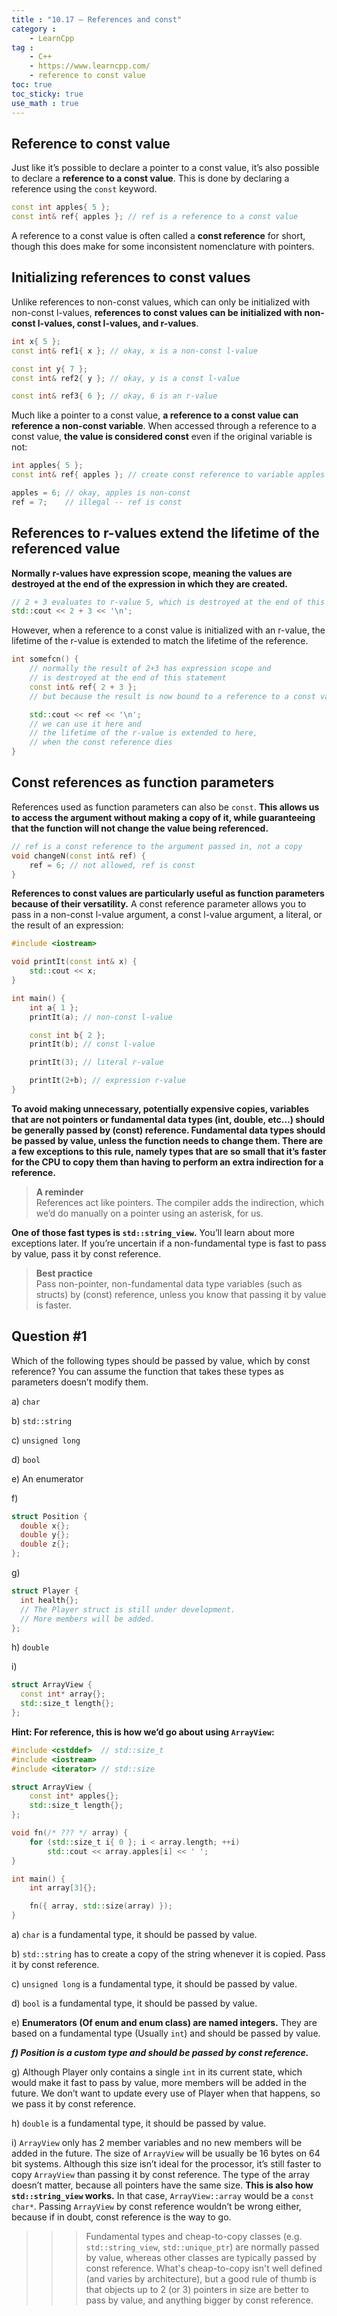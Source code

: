 ```yaml
---
title : "10.17 — References and const"
category :
    - LearnCpp
tag : 
    - C++
    - https://www.learncpp.com/
    - reference to const value
toc: true  
toc_sticky: true 
use_math : true
---
```




## Reference to const value

Just like it’s possible to declare a pointer to a const value, it’s also possible to declare a **reference to a const value**. This is done by declaring a reference using the `const` keyword.

```c++
const int apples{ 5 };
const int& ref{ apples }; // ref is a reference to a const value
```

A reference to a const value is often called a **const reference** for short, though this does make for some inconsistent nomenclature with pointers.


## Initializing references to const values

Unlike references to non-const values, which can only be initialized with non-const l-values, **references to const values can be initialized with non-const l-values, const l-values, and r-values**.

```c++
int x{ 5 };
const int& ref1{ x }; // okay, x is a non-const l-value

const int y{ 7 };
const int& ref2{ y }; // okay, y is a const l-value

const int& ref3{ 6 }; // okay, 6 is an r-value
```

Much like a pointer to a const value, **a reference to a const value can reference a non-const variable**. When accessed through a reference to a const value, **the value is considered const** even if the original variable is not:

```c++
int apples{ 5 };
const int& ref{ apples }; // create const reference to variable apples

apples = 6; // okay, apples is non-const
ref = 7;    // illegal -- ref is const
```


## References to r-values extend the lifetime of the referenced value

**Normally r-values have expression scope, meaning the values are destroyed at the end of the expression in which they are created.**

```c++
// 2 + 3 evaluates to r-value 5, which is destroyed at the end of this statement
std::cout << 2 + 3 << '\n'; 
```

However, when a reference to a const value is initialized with an r-value, the lifetime of the r-value is extended to match the lifetime of the reference.

```c++
int somefcn() {
    // normally the result of 2+3 has expression scope and
    // is destroyed at the end of this statement
    const int& ref{ 2 + 3 }; 
    // but because the result is now bound to a reference to a const value...

    std::cout << ref << '\n';
    // we can use it here and
    // the lifetime of the r-value is extended to here,
    // when the const reference dies
}
```


## Const references as function parameters

References used as function parameters can also be `const`. **This allows us to access the argument without making a copy of it, while guaranteeing that the function will not change the value being referenced.**

```c++
// ref is a const reference to the argument passed in, not a copy
void changeN(const int& ref) {
	ref = 6; // not allowed, ref is const
}
```

**References to const values are particularly useful as function parameters because of their versatility.** A const reference parameter allows you to pass in a non-const l-value argument, a const l-value argument, a literal, or the result of an expression:

```c++
#include <iostream>

void printIt(const int& x) {
    std::cout << x;
}

int main() {
    int a{ 1 };
    printIt(a); // non-const l-value

    const int b{ 2 };
    printIt(b); // const l-value

    printIt(3); // literal r-value

    printIt(2+b); // expression r-value
}
```

**To avoid making unnecessary, potentially expensive copies, variables that are not pointers or fundamental data types (int, double, etc…) should be generally passed by (const) reference. Fundamental data types should be passed by value, unless the function needs to change them. There are a few exceptions to this rule, namely types that are so small that it’s faster for the CPU to copy them than having to perform an extra indirection for a reference.**

>**A reminder**  
References act like pointers. The compiler adds the indirection, which we’d do manually on a pointer using an asterisk, for us.

**One of those fast types is `std::string_view`.** You’ll learn about more exceptions later. If you’re uncertain if a non-fundamental type is fast to pass by value, pass it by const reference.

>**Best practice**  
Pass non-pointer, non-fundamental data type variables (such as structs) by (const) reference, unless you know that passing it by value is faster.


## Question #1

Which of the following types should be passed by value, which by const reference? You can assume the function that takes these types as parameters doesn’t modify them.

a) `char`         

b) `std::string`

c) `unsigned long`

d) `bool`

e) An enumerator

f) 

```c++
struct Position {
  double x{};
  double y{};
  double z{};
};
```

g)

```c++
struct Player {
  int health{};
  // The Player struct is still under development.
  // More members will be added.
};
```

h) `double`

i)

```c++
struct ArrayView {
  const int* array{};
  std::size_t length{};
};
```
**Hint: For reference, this is how we’d go about using `ArrayView`:**

```c++
#include <cstddef>  // std::size_t
#include <iostream>
#include <iterator> // std::size

struct ArrayView {
    const int* apples{};
    std::size_t length{};
};

void fn(/* ??? */ array) {
    for (std::size_t i{ 0 }; i < array.length; ++i)
        std::cout << array.apples[i] << ' ';
}

int main() {
    int array[3]{};

    fn({ array, std::size(array) });
}
```


a) `char` is a fundamental type, it should be passed by value.

b) `std::string` has to create a copy of the string whenever it is copied. Pass it by const reference.

c) `unsigned long` is a fundamental type, it should be passed by value.

d) `bool` is a fundamental type, it should be passed by value.

e) **Enumerators (Of enum and enum class) are named integers.** They are based on a fundamental type (Usually `int`) and should be passed by value.

***f) Position is a custom type and should be passed by const reference.***

g) Although Player only contains a single `int` in its current state, which would make it fast to pass by value, more members will be added in the future. We don’t want to update every use of Player when that happens, so we pass it by const reference.

h) `double` is a fundamental type, it should be passed by value.

i) `ArrayView` only has 2 member variables and no new members will be added in the future. The size of `ArrayView` will be usually be 16 bytes on 64 bit systems. Although this size isn’t ideal for the processor, it’s still faster to copy `ArrayView` than passing it by const reference. The type of the array doesn’t matter, because all pointers have the same size. **This is also how `std::string_view` works.** In that case, `ArrayView::array` would be a `const char*`. Passing `ArrayView` by const reference wouldn’t be wrong either, because if in doubt, const reference is the way to go.

>>>Fundamental types and cheap-to-copy classes (e.g. `std::string_view`, `std::unique_ptr`) are normally passed by value, whereas other classes are typically passed by const reference. What's cheap-to-copy isn't well defined (and varies by architecture), but a good rule of thumb is that objects up to 2 (or 3) pointers in size are better to pass by value, and anything bigger by const reference.